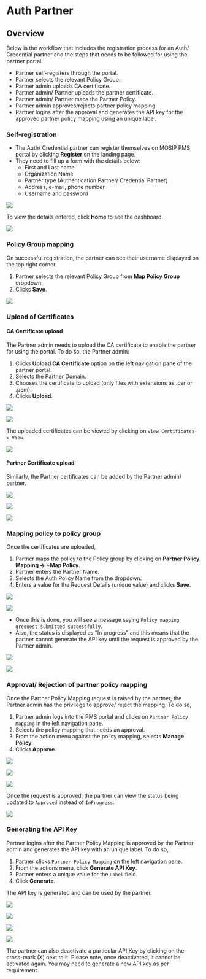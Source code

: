 # Auth Partner

## Overview

Below is the workflow that includes the registration process for an Auth/ Credential partner and the steps that needs to be followed for using the partner portal.

* Partner self-registers through the portal.
* Partner selects the relevant Policy Group.
* Partner admin uploads CA certificate.
* Partner admin/ Partner uploads the partner certificate.
* Partner admin/ Partner maps the Partner Policy.
* Partner admin approves/rejects partner policy mapping.
* Partner logins after the approval and generates the API key for the approved partner policy mapping using an unique label.

### Self-registration

* The Auth/ Credential partner can register themselves on MOSIP PMS portal by clicking **Register** on the landing page.
* They need to fill up a form with the details below:
  * First and Last name
  * Organization Name
  * Partner type (Authentication Partner/ Credential Partner)
  * Address, e-mail, phone number
  * Username and password

![](\_images/auth-partner-self-register.PNG)

To view the details entered, click **Home** to see the dashboard.

![](\_images/auth-partner-map-policy-page.PNG)

### Policy Group mapping

On successful registration, the partner can see their username displayed on the top right corner.

1. Partner selects the relevant Policy Group from **Map Policy Group** dropdown.
2. Clicks **Save**.

![](\_images/auth-partner-dashboard.PNG)

### Upload of Certificates

#### CA Certificate upload

The Partner admin needs to upload the CA certificate to enable the partner for using the portal. To do so, the Partner admin:

1. Clicks **Upload CA Certificate** option on the left navigation pane of the partner portal.
2. Selects the Partner Domain.
3. Chooses the certificate to upload (only files with extensions as .cer or .pem).
4. Clicks **Upload**.

![](\_images/ca-cert-data-upload.PNG)

![](\_images/ca-cert-data-success.PNG)

The uploaded certificates can be viewed by clicking on `View Certificates-> View`.

![](\_images/auth-partner-view-cert.PNG)

#### Partner Certificate upload

Similarly, the Partner certificates can be added by the Partner admin/ partner.

![](\_images/auth-partner-upload-cert-page1.PNG)

![](\_images/auth-partner-upload-cert-page2.PNG)

![](\_images/auth-partner-upload-cert-success.PNG)

### Mapping policy to policy group

Once the certificates are uploaded,

1. Partner maps the policy to the Policy group by clicking on **Partner Policy Mapping -> +Map Policy**.
2. Partner enters the Partner Name.
3. Selects the Auth Policy Name from the dropdown.
4. Enters a value for the Request Details (unique value) and clicks **Save**.

![](\_images/auth-partner-policy-mapping-default-page.PNG)

![](\_images/auth-partner-policy-mapping-data.PNG)

* Once this is done, you will see a message saying `Policy mapping grequest submitted successfully`.
* Also, the status is displayed as "In progress" and this means that the partner cannot generate the API key until the request is approved by the Partner admin.

![](\_images/auth-partner-policy-mapping-request-success.PNG)

![](\_images/auth-partner-policy-mapping-page-view.PNG)

### Approval/ Rejection of partner policy mapping

Once the Partner Policy Mapping request is raised by the partner, the Partner admin has the privilege to approve/ reject the mapping. To do so,

1. Partner admin logs into the PMS portal and clicks on `Partner Policy Mapping` in the left navigation pane.
2. Selects the policy mapping that needs an approval.
3. From the action menu against the policy mapping, selects **Manage Policy**.
4. Clicks **Approve**.

![](\_images/partner-admin-policy-mappings-view-policy.PNG)

![](\_images/partner-admin-policy-mappings-manage-policy.PNG)

![](\_images/partner-admin-policy-mappings-approve.PNG)

Once the request is approved, the partner can view the status being updated to `Approved` instead of `InProgress`.

![](\_images/auth-partner-policy-mapping-data-approved.PNG)

### Generating the API Key

Partner logins after the Partner Policy Mapping is approved by the Partner admin and generates the API key with an unique label. To do so,

1. Partner clicks `Partner Policy Mapping` on the left navigation pane.
2. From the actions menu, click **Generate API Key**.
3. Partner enters a unique value for the `Label` field.
4. Click **Generate**.

The API key is generated and can be used by the partner.

![](\_images/auth-partner-generate-apikey-option.PNG)

![](\_images/auth-partner-generate-apikey-page.PNG)

![](\_images/auth-partner-genearted-apikeys-page.PNG)

![](\_images/auth-partner-generate-apikey-success.PNG)

The partner can also deactivate a particular API Key by clicking on the cross-mark (X) next to it. Please note, once deactivated, it cannot be activated again. You may need to generate a new API key as per requirement.
